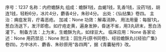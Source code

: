 序号：1237
名称：内府蟾酥丸
组成：蟾酥1钱，血蝎1钱，乳香1钱，没药1钱，胡连1钱，轻粉6分，冰片4分，麝香4分，朱砂4分。
出处：《仙拈集》卷四。
主治：痈疽发背，疔毒恶疮。
加减：None
功效：解毒消肿。
用法用量：每服1丸，葱白汤送下，发汗即愈。如疔疮走黄，遍身发肿，昏迷不省，用3丸研末，葱白汤灌下。
制备方法：上为末，生蟾酥为丸，如绿豆大。
临床应用：None
各家论述：None
用药禁忌：None
附注：回生丹(原书同卷)、经验蟾酥丸(《经验广集》卷四)。方中冰片、麝香、朱砂原用“各四两”，据《青囊秘传》改。
